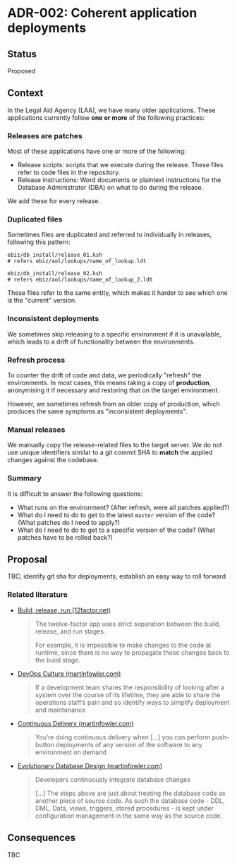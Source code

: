 # ADR-002: Coherent application deployments

## Status

Proposed

## Context

In the Legal Aid Agency (LAA), we have many older applications.
These applications currently follow **one or more** of the following practices:

### Releases are patches

Most of these applications have one or more of the following:

- Release scripts: scripts that we execute during the release. These files refer to code files in the repository.
- Release instructions: Word documents or plaintext instructions for the Database Administrator (DBA) on what to do during the release.

We add these for every release.

### Duplicated files

Sometimes files are duplicated and referred to individually in releases, following this pattern:

```
ebiz/db_install/release_01.ksh
# refers ebiz/aol/lookups/name_of_lookup.ldt

ebiz/db_install/release_02.ksh
# refers ebiz/aol/lookups/name_of_lookup_2.ldt
```

These files refer to the same entity, which makes it harder to see which one is the "current" version.

### Inconsistent deployments

We sometimes skip releasing to a specific environment if it is unavailable, which leads to a drift of functionality between the environments.

### Refresh process

To counter the drift of code and data, we periodically "refresh" the environments. In most cases, this means taking a
copy of **production**, anonymising it if necessary and restoring that on the target environment.

However, we sometimes refresh from an older copy of production, which produces the same symptoms as "inconsistent
deployments".

### Manual releases

We manually copy the release-related files to the target server. We do not use unique identifiers similar to a
git commit SHA to **match** the applied changes against the codebase.

### Summary

It is difficult to answer the following questions:

- What runs on the environment? (After refresh, were all patches applied?)
- What do I need to do to get to the latest `master` version of the code? (What patches do I need to apply?)
- What do I need to do to get to a specific version of the code? (What patches have to be rolled back?)

## Proposal

TBC; identify git sha for deployments; establish an easy way to roll forward

### Related literature

- [Build, release, run (12factor.net)](https://12factor.net/build-release-run)
  > The twelve-factor app uses strict separation between the build, release, and run stages.
  >
  > For example, it is impossible to make changes to the code at runtime, since there is no way
  > to propagate those changes back to the build stage.
- [DevOps Culture (martinfowler.com)](https://martinfowler.com/bliki/DevOpsCulture.html)
  > If a development team shares the responsibility of looking after a system over the course of its lifetime,
  > they are able to share the operations staff’s pain and so identify ways to simplify deployment and maintenance
- [Continuous Delivery (martinfowler.com)](https://martinfowler.com/bliki/ContinuousDelivery.html)
  > You’re doing continuous delivery when [...] you can perform push-button deployments of any version of the
  > software to any environment on demand
- [Evolutionary Database Design (martinfowler.com)](https://martinfowler.com/articles/evodb.html)
  > Developers continuously integrate database changes
  >
  > [...] The steps above are just about treating the database code as another piece of source code.
  > As such the database code - DDL, DML, Data, views, triggers, stored procedures - is kept under
  > configuration management in the same way as the source code.

## Consequences

TBC
